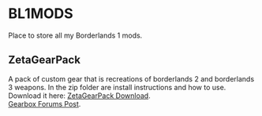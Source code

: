 # BL1MODS
Place to store all my Borderlands 1 mods.

## ZetaGearPack
A pack of custom gear that is recreations of borderlands 2 and borderlands 3 weapons. In the zip folder are install instructions and how to use. <br>
Download it here:
[ZetaGearPack Download](https://github.com/ZetaDaemon/BL1MODS/raw/711528a1b57f8500ef70da27667b9a4617bbd8ac/ZetaGearPack/ZetaGearPack.zip). <br>
[Gearbox Forums Post](https://forums.gearboxsoftware.com/t/zetas-custom-gear-pack/4559966).

